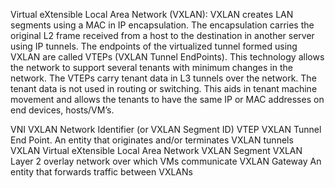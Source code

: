 Virtual eXtensible Local Area Network (VXLAN): 
VXLAN creates LAN segments using a MAC in IP encapsulation. The encapsulation carries the original L2
frame received from a host to the destination in another server using IP tunnels. The endpoints of the virtualized tunnel
formed using VXLAN are called VTEPs (VXLAN Tunnel EndPoints). This technology allows the network to support
several tenants with minimum changes in the network. The VTEPs carry tenant data in L3 tunnels over the network. The
tenant data is not used in routing or switching. This aids in tenant machine movement and allows the tenants to have
the same IP or MAC addresses on end devices, hosts/VM’s.

VNI VXLAN Network Identifier (or VXLAN Segment ID)
VTEP VXLAN Tunnel End Point. An entity that originates and/or terminates VXLAN tunnels
VXLAN Virtual eXtensible Local Area Network
VXLAN Segment VXLAN Layer 2 overlay network over which VMs communicate
VXLAN Gateway An entity that forwards traffic between VXLANs
